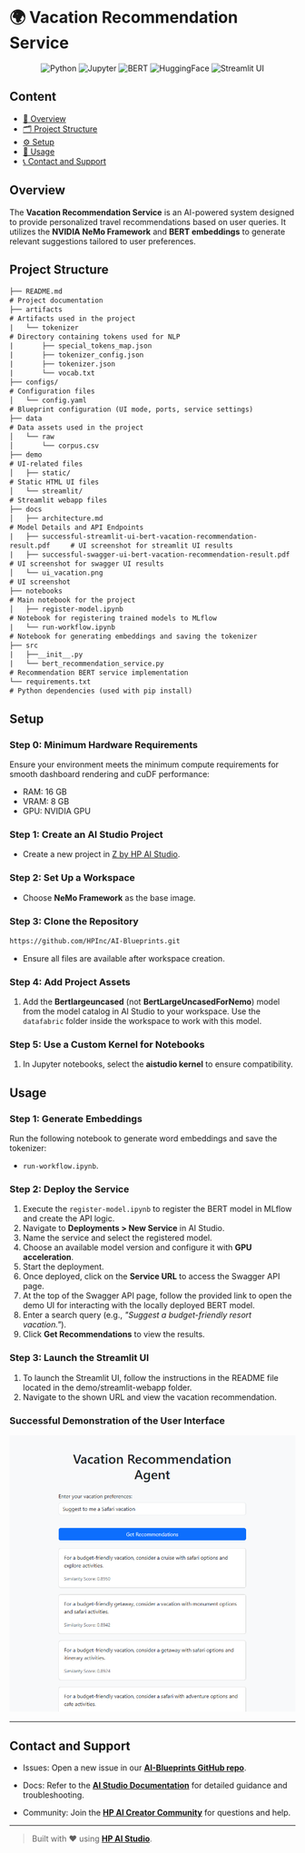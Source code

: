 # 🌍 Vacation Recommendation Service

<div align="center">

![Python](https://img.shields.io/badge/Python-3.11+-blue.svg?logo=python)
![Jupyter](https://img.shields.io/badge/Jupyter-supported-orange.svg?logo=jupyter)
![BERT](https://img.shields.io/badge/BERT-embeddings-lightgreen.svg)
![HuggingFace](https://img.shields.io/badge/Hugging--Face-model-yellow.svg?logo=huggingface)
![Streamlit UI](https://img.shields.io/badge/User%20Interface-Streamlit-ff4b4b.svg?logo=streamlit)

</div>

## Content

- [🧠 Overview](#overview)
- [🗂 Project Structure](#project-structure)
- [⚙️ Setup](#setup)
- [🚀 Usage](#usage)
- [📞 Contact and Support](#contact-and-support)

## Overview

The **Vacation Recommendation Service** is an AI-powered system designed to provide personalized travel recommendations based on user queries. It utilizes the **NVIDIA NeMo Framework** and **BERT embeddings** to generate relevant suggestions tailored to user preferences.

## Project Structure

```
├── README.md                                                               # Project documentation
├── artifacts                                                               # Artifacts used in the project
|   └── tokenizer                                                           # Directory containing tokens used for NLP
|       ├── special_tokens_map.json
|       ├── tokenizer_config.json
|       ├── tokenizer.json
|       └── vocab.txt
├── configs/                                                                # Configuration files
│   └── config.yaml                                                         # Blueprint configuration (UI mode, ports, service settings)
├── data                                                                    # Data assets used in the project
│   └── raw
│       └── corpus.csv
├── demo                                                                    # UI-related files
│   ├── static/                                                             # Static HTML UI files
│   └── streamlit/                                                          # Streamlit webapp files
├── docs
│   ├── architecture.md                                                     # Model Details and API Endpoints
|   ├── successful-streamlit-ui-bert-vacation-recommendation-result.pdf     # UI screenshot for streamlit UI results
|   ├── successful-swagger-ui-bert-vacation-recommendation-result.pdf       # UI screenshot for swagger UI results
│   └── ui_vacation.png                                                     # UI screenshot
├── notebooks                                                               # Main notebook for the project
│   ├── register-model.ipynb                                                # Notebook for registering trained models to MLflow
|   └── run-workflow.ipynb                                                  # Notebook for generating embeddings and saving the tokenizer
├── src
|   ├──__init__.py
|   └── bert_recommendation_service.py                                       # Recommendation BERT service implementation
└── requirements.txt                                                        # Python dependencies (used with pip install)
```

## Setup

### Step 0: Minimum Hardware Requirements

Ensure your environment meets the minimum compute requirements for smooth dashboard rendering and cuDF performance:

- RAM: 16 GB
- VRAM: 8 GB
- GPU: NVIDIA GPU

### Step 1: Create an AI Studio Project

- Create a new project in [Z by HP AI Studio](https://zdocs.datascience.hp.com/docs/aistudio/overview).

### Step 2: Set Up a Workspace

- Choose **NeMo Framework** as the base image.

### Step 3: Clone the Repository

```bash
https://github.com/HPInc/AI-Blueprints.git
```

- Ensure all files are available after workspace creation.

### Step 4: Add Project Assets

1. Add the **Bertlargeuncased** (not **BertLargeUncasedForNemo**) model from the model catalog in AI Studio to your workspace. Use the `datafabric` folder inside the workspace to work with this model.

### Step 5: Use a Custom Kernel for Notebooks

1. In Jupyter notebooks, select the **aistudio kernel** to ensure compatibility.

## Usage

### Step 1: Generate Embeddings

Run the following notebook to generate word embeddings and save the tokenizer:

- `run-workflow.ipynb`.

### Step 2: Deploy the Service

1. Execute the `register-model.ipynb` to register the BERT model in MLflow and create the API logic.
2. Navigate to **Deployments > New Service** in AI Studio.
3. Name the service and select the registered model.
4. Choose an available model version and configure it with **GPU acceleration**.
5. Start the deployment.
6. Once deployed, click on the **Service URL** to access the Swagger API page.
7. At the top of the Swagger API page, follow the provided link to open the demo UI for interacting with the locally deployed BERT model.
8. Enter a search query (e.g., _"Suggest a budget-friendly resort vacation."_).
9. Click **Get Recommendations** to view the results.

### Step 3: Launch the Streamlit UI

1. To launch the Streamlit UI, follow the instructions in the README file located in the demo/streamlit-webapp folder.
2. Navigate to the shown URL and view the vacation recommendation.

### Successful Demonstration of the User Interface

![Vacation Recommendation Demo UI](docs/html-ui-vacation-recommendation.png)

---

## Contact and Support

- Issues: Open a new issue in our [**AI-Blueprints GitHub repo**](https://github.com/HPInc/AI-Blueprints).

- Docs: Refer to the **[AI Studio Documentation](https://zdocs.datascience.hp.com/docs/aistudio/overview)** for detailed guidance and troubleshooting.

- Community: Join the [**HP AI Creator Community**](https://community.datascience.hp.com/) for questions and help.

---

> Built with ❤️ using [**HP AI Studio**](https://www.hp.com/us-en/workstations/ai-studio.html).